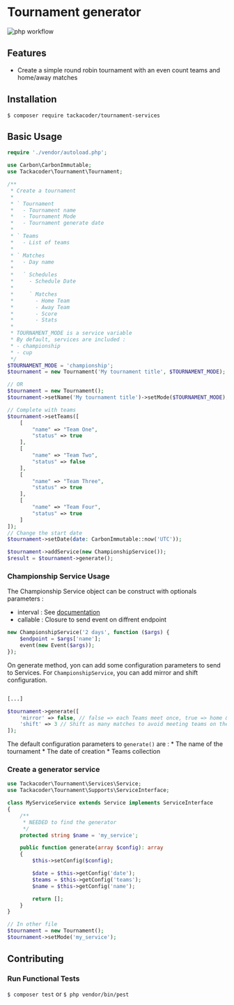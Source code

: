 # Tournament generator

![php workflow](https://github.com/EdouardTack/tournament-generator/actions/workflows/php.yml/badge.svg)

## Features

- Create a simple round robin tournament with an even count teams and home/away matches

## Installation

`$ composer require tackacoder/tournament-services`

## Basic Usage

```php
require './vendor/autoload.php';

use Carbon\CarbonImmutable;
use Tackacoder\Tournament\Tournament;

/**
 * Create a tournament
 * 
 * ` Tournament
 *   - Tournament name
 *   - Tournament Mode
 *   - Tournament generate date
 * 
 * ` Teams
 *   - List of teams
 * 
 * ` Matches
 *   - Day name
 * 
 *   ` Schedules
 *     - Schedule Date
 * 
 *     ` Matches
 *       - Home Team
 *       - Away Team
 *       - Score
 *       - Stats
 * 
 * TOURNAMENT_MODE is a service variable
 * By default, services are included :
 * - championship
 * - cup
 */
$TOURNAMENT_MODE = 'championship';
$tournament = new Tournament('My tournament title', $TOURNAMENT_MODE);

// OR
$tournament = new Tournament();
$tournament->setName('My tournament title')->setMode($TOURNAMENT_MODE);

// Complete with teams
$tournament->setTeams([
    [
        "name" => "Team One",
        "status" => true
    ],
    [
        "name" => "Team Two",
        "status" => false
    ],
    [
        "name" => "Team Three",
        "status" => true
    ],
    [
        "name" => "Team Four",
        "status" => true
    ]
]);
// Change the start date
$tournament->setDate(date: CarbonImmutable::now('UTC'));

$tournament->addService(new ChampionshipService());
$result = $tournament->generate();
```

### Championship Service Usage

The Championship Service object can be construct with optionals parameters :
* interval : See [documentation](https://carbon.nesbot.com/docs/#api-interval)
* callable : Closure to send event on diffrent endpoint

```php
new ChampionshipService('2 days', function ($args) {
    $endpoint = $args['name'];
    event(new Event($args));
});
```

On generate method, yon can add some configuration parameters to send to Services. For `ChampionshipService`, you can add mirror and shift configuration.

```php

[...]

$tournament->generate([
    'mirror' => false, // false => each Teams meet once, true => home & away matches
    'shift' => 3 // Shift as many matches to avoid meeting teams on the same model
]);
```

The default configuration parameters to `generate()` are :
    * The name of the tournament
    * The date of creation
    * Teams collection

### Create a generator service

```php
use Tackacoder\Tournament\Services\Service;
use Tackacoder\Tournament\Supports\ServiceInterface;

class MyServiceService extends Service implements ServiceInterface
{
    /**
     * NEEDED to find the generator
     */
    protected string $name = 'my_service';

    public function generate(array $config): array
    {
        $this->setConfig($config);

        $date = $this->getConfig('date');
        $teams = $this->getConfig('teams');
        $name = $this->getConfig('name');

        return [];
    }
}

// In other file
$tournament = new Tournament();
$tournament->setMode('my_service');
```

## Contributing 

### Run Functional Tests

`$ composer test` or `$ php vendor/bin/pest`
